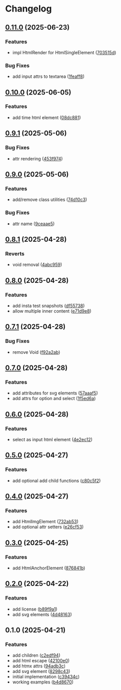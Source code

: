 # Changelog

## [0.11.0](https://github.com/renato145/fhtmx/compare/v0.10.0...v0.11.0) (2025-06-23)


### Features

* impl HtmlRender for HtmlSingleElement ([703515d](https://github.com/renato145/fhtmx/commit/703515dc76b4c0be69885aa938da774d95f71b40))


### Bug Fixes

* add input attrs to textarea ([1feaff8](https://github.com/renato145/fhtmx/commit/1feaff8727f9bbaf036eaa919e8adea0d81c6f21))

## [0.10.0](https://github.com/renato145/fhtmx/compare/v0.9.1...v0.10.0) (2025-06-05)


### Features

* add time html element ([08dc881](https://github.com/renato145/fhtmx/commit/08dc881e95240b42fdc302dee9255a9215c79ab0))

## [0.9.1](https://github.com/renato145/fhtmx/compare/v0.9.0...v0.9.1) (2025-05-06)


### Bug Fixes

* attr rendering ([453f974](https://github.com/renato145/fhtmx/commit/453f97452fee428d0a751fc42dbfcc565f8614e7))

## [0.9.0](https://github.com/renato145/fhtmx/compare/v0.8.1...v0.9.0) (2025-05-06)


### Features

* add/remove class utilities ([74d10c3](https://github.com/renato145/fhtmx/commit/74d10c357d52dc998aa843f1ee076748630fbea3))


### Bug Fixes

* attr name ([9ceaae5](https://github.com/renato145/fhtmx/commit/9ceaae548aa1def606446e4c2b522bb746ce56c5))

## [0.8.1](https://github.com/renato145/fhtmx/compare/v0.8.0...v0.8.1) (2025-04-28)


### Reverts

* void removal ([4abc959](https://github.com/renato145/fhtmx/commit/4abc959e921613787d2c9fe7312c942ba35f46a7))

## [0.8.0](https://github.com/renato145/fhtmx/compare/v0.7.1...v0.8.0) (2025-04-28)


### Features

* add insta test snapshots ([df55738](https://github.com/renato145/fhtmx/commit/df557380ada179a945ecdfaefa98e613374a0934))
* allow multiple inner content ([e71d9e8](https://github.com/renato145/fhtmx/commit/e71d9e84b9990c32c4e97bf18e84522c0d4c3158))

## [0.7.1](https://github.com/renato145/fhtmx/compare/v0.7.0...v0.7.1) (2025-04-28)


### Bug Fixes

* remove Void ([f92a2ab](https://github.com/renato145/fhtmx/commit/f92a2ab4f0b533c8a68d0a503ce7df89bac5aa2c))

## [0.7.0](https://github.com/renato145/fhtmx/compare/v0.6.0...v0.7.0) (2025-04-28)


### Features

* add attributes for svg elements ([57aaaf5](https://github.com/renato145/fhtmx/commit/57aaaf58fabfaf715e7f9a93c12b838ce2a44f04))
* add attrs for option and select ([1f5ed6a](https://github.com/renato145/fhtmx/commit/1f5ed6a72317b4fc3d57622a068467aab2657a0f))

## [0.6.0](https://github.com/renato145/fhtmx/compare/v0.5.0...v0.6.0) (2025-04-28)


### Features

* select as input html element ([4e2ec12](https://github.com/renato145/fhtmx/commit/4e2ec12a529b2698a81ff57fe6ecef1da13efbf2))

## [0.5.0](https://github.com/renato145/fhtmx/compare/v0.4.0...v0.5.0) (2025-04-27)


### Features

* add optional add child functions ([c80c5f2](https://github.com/renato145/fhtmx/commit/c80c5f2ad4df0cc854164ec2fef749250178a47a))

## [0.4.0](https://github.com/renato145/fhtmx/compare/v0.3.0...v0.4.0) (2025-04-27)


### Features

* add HtmlImgElement ([732ab53](https://github.com/renato145/fhtmx/commit/732ab53d64628385cead61b663eb3b8e6daf849e))
* add optional attr setters ([e26cf53](https://github.com/renato145/fhtmx/commit/e26cf5345fa6f0867cf71d7028966a1782b20d73))

## [0.3.0](https://github.com/renato145/fhtmx/compare/v0.2.0...v0.3.0) (2025-04-25)


### Features

* add HtmlAnchorElement ([876841b](https://github.com/renato145/fhtmx/commit/876841becbc6d5adcf909c34ed9220aaf0e5556c))

## [0.2.0](https://github.com/renato145/fhtmx/compare/v0.1.0...v0.2.0) (2025-04-22)


### Features

* add license ([b89f9a1](https://github.com/renato145/fhtmx/commit/b89f9a111e9b0f100645aa60f81a4f5173d64e5f))
* add svg elements ([4d48163](https://github.com/renato145/fhtmx/commit/4d48163b233673942ec8e36a33419d1a22f6cfda))

## 0.1.0 (2025-04-21)


### Features

* add children ([c2edf94](https://github.com/renato145/fhtmx/commit/c2edf94bf90228e73a42bf9b5e41a1ebc78c8dd3))
* add html escape ([42100e0](https://github.com/renato145/fhtmx/commit/42100e023024f9cf405b5a127b2ca2efb8f22783))
* add htmx attrs ([94adb3c](https://github.com/renato145/fhtmx/commit/94adb3c1e50ef8c4a5d9d11d935ba8f1810af92a))
* add svg element ([8298c43](https://github.com/renato145/fhtmx/commit/8298c432cdf709123df518a6994b824c3a2c1e95))
* initial implementation ([c39434c](https://github.com/renato145/fhtmx/commit/c39434c8f5d9b15c95662fc52598c293798d8e6b))
* working examples ([b4d8670](https://github.com/renato145/fhtmx/commit/b4d86709a8d6f6f0a73e9f7ac19d66a1838b925b))
